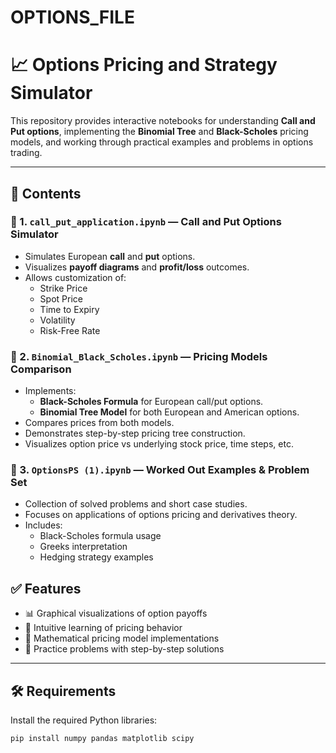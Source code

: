 # OPTIONS_FILE
# 📈 Options Pricing and Strategy Simulator

This repository provides interactive notebooks for understanding **Call and Put options**, implementing the **Binomial Tree** and **Black-Scholes** pricing models, and working through practical examples and problems in options trading.

---

## 📂 Contents

### 🧮 1. `call_put_application.ipynb` — Call and Put Options Simulator

- Simulates European **call** and **put** options.
- Visualizes **payoff diagrams** and **profit/loss** outcomes.
- Allows customization of:
  - Strike Price
  - Spot Price
  - Time to Expiry
  - Volatility
  - Risk-Free Rate

### 🔗 2. `Binomial_Black_Scholes.ipynb` — Pricing Models Comparison

- Implements:
  - **Black-Scholes Formula** for European call/put options.
  - **Binomial Tree Model** for both European and American options.
- Compares prices from both models.
- Demonstrates step-by-step pricing tree construction.
- Visualizes option price vs underlying stock price, time steps, etc.

### 📝 3. `OptionsPS (1).ipynb` — Worked Out Examples & Problem Set

- Collection of solved problems and short case studies.
- Focuses on applications of options pricing and derivatives theory.
- Includes:
  - Black-Scholes formula usage
  - Greeks interpretation
  - Hedging strategy examples

## ✅ Features

- 📊 Graphical visualizations of option payoffs
- 🧠 Intuitive learning of pricing behavior
- 🔢 Mathematical pricing model implementations
- 📘 Practice problems with step-by-step solutions

---

## 🛠️ Requirements

Install the required Python libraries:

```bash
pip install numpy pandas matplotlib scipy
